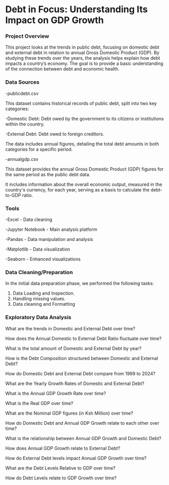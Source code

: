 # Debt in Focus: Understanding Its Impact on GDP Growth

### Project Overview

This project looks at the trends in public debt, focusing on domestic debt and external debt in relation to annual Gross Domestic Product (GDP). By studying these trends over the years, the analysis helps explain how debt impacts a country’s economy. The goal is to provide a basic understanding of the connection between debt and economic health.

### Data Sources

-publicdebt.csv

This dataset contains historical records of public debt, split into two key categories:

-Domestic Debt: Debt owed by the government to its citizens or institutions within the country.

-External Debt: Debt owed to foreign creditors.

The data includes annual figures, detailing the total debt amounts in both categories for a specific period.

-annualgdp.csv

This dataset provides the annual Gross Domestic Product (GDP) figures for the same period as the public debt data.

It includes information about the overall economic output, measured in the country's currency, for each year, serving as a basis to calculate the debt-to-GDP ratio.

### Tools 

-Excel - Data cleaning

-Jupyter Notebook - Main analysis platform

-Pandas - Data manipulation and analysis

-Matplotlib - Data visualization

-Seaborn - Enhanced visualizations

### Data Cleaning/Preparation

In the initial data preparation phase, we performed the following tasks:

1. Data Loading and Inspection.
2. Handling missing values.
3. Data cleaning and Formatting

### Exploratory Data Analysis

What are the trends in Domestic and External Debt over time?

How does the Annual Domestic to External Debt Ratio fluctuate over time?

What is the total amount of Domestic and External Debt by year?

How is the Debt Composition structured between Domestic and External Debt?

How do Domestic Debt and External Debt compare from 1999 to 2024?

What are the Yearly Growth Rates of Domestic and External Debt?

What is the Annual GDP Growth Rate over time?

What is the Real GDP over time?

What are the Nominal GDP figures (in Ksh Million) over time?

How do Domestic Debt and Annual GDP Growth relate to each other over time?

What is the relationship between Annual GDP Growth and Domestic Debt?

How does Annual GDP Growth relate to External Debt?

How do External Debt levels impact Annual GDP Growth over time?

What are the Debt Levels Relative to GDP over time?

How do Debt Levels relate to GDP Growth over time?


